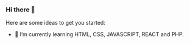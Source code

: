 ### Hi there 👋

Here are some ideas to get you started:

- 🌱 I’m currently learning HTML, CSS, JAVASCRIPT, REACT and PHP.
